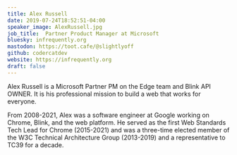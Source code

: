 ```yaml
---
title: Alex Russell
date: 2019-07-24T18:52:51-04:00
speaker_image: AlexRussell.jpg
job_title:  Partner Product Manager at Microsoft
bluesky: infrequently.org
mastodon: https://toot.cafe/@slightlyoff
github: codercatdev
website: https://infrequently.org
draft: false
---
```


Alex Russell is a Microsoft Partner PM on the Edge team and Blink API OWNER. It is his professional mission to build a web that works for everyone.

From 2008-2021, Alex was a software engineer at Google working on Chrome, Blink, and the web platform. He served as the first Web Standards Tech Lead for Chrome (2015-2021) and was a three-time elected member of the W3C Technical Architecture Group (2013-2019) and a representative to TC39 for a decade.
